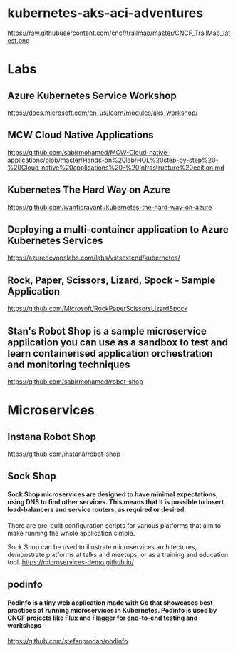# kubernetes-aks-aci-adventures

https://raw.githubusercontent.com/cncf/trailmap/master/CNCF_TrailMap_latest.png

# Labs 

## Azure Kubernetes Service Workshop
https://docs.microsoft.com/en-us/learn/modules/aks-workshop/

## MCW Cloud Native Applications
https://github.com/sabirmohamed/MCW-Cloud-native-applications/blob/master/Hands-on%20lab/HOL%20step-by-step%20-%20Cloud-native%20applications%20-%20Infrastructure%20edition.md

## Kubernetes The Hard Way on Azure
https://github.com/ivanfioravanti/kubernetes-the-hard-way-on-azure

## Deploying a multi-container application to Azure Kubernetes Services
https://azuredevopslabs.com/labs/vstsextend/kubernetes/

## Rock, Paper, Scissors, Lizard, Spock - Sample Application
https://github.com/Microsoft/RockPaperScissorsLizardSpock

## Stan's Robot Shop is a sample microservice application you can use as a sandbox to test and learn containerised application orchestration and monitoring techniques
https://github.com/sabirmohamed/robot-shop






# Microservices 

## Instana Robot Shop 
https://github.com/instana/robot-shop

## Sock Shop
#### Sock Shop microservices are designed to have minimal expectations, using DNS to find other services. This means that it is possible to insert load-balancers and service routers, as required or desired.

There are pre-built configuration scripts for various platforms that aim to make running the whole application simple.

Sock Shop can be used to illustrate microservices architectures, demonstrate platforms at talks and meetups, or as a training and education tool.
https://microservices-demo.github.io/
## podinfo
#### Podinfo is a tiny web application made with Go that showcases best practices of running microservices in Kubernetes. Podinfo is used by CNCF projects like Flux and Flagger for end-to-end testing and workshops
https://github.com/stefanprodan/podinfo


